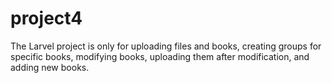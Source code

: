 # project4
The Larvel project is only for uploading files and books, creating groups for specific books, modifying books, uploading them after modification, and adding new books.

